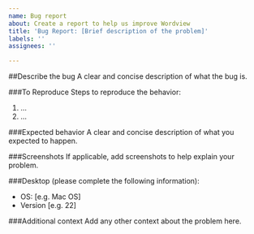 ```yaml
---
name: Bug report
about: Create a report to help us improve Wordview
title: 'Bug Report: [Brief description of the problem]'
labels: ''
assignees: ''

---
```


##Describe the bug
A clear and concise description of what the bug is.

###To Reproduce
Steps to reproduce the behavior:
1. ...
2. ...

###Expected behavior
A clear and concise description of what you expected to happen.

###Screenshots
If applicable, add screenshots to help explain your problem.

###Desktop (please complete the following information):
 - OS: [e.g. Mac OS]
 - Version [e.g. 22]

###Additional context
Add any other context about the problem here.
